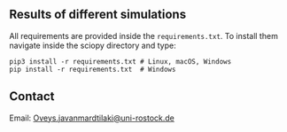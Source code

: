 
## Results of different simulations

All requirements are provided inside the `requirements.txt`. To install them navigate inside the sciopy directory and type:

    pip3 install -r requirements.txt # Linux, macOS, Windows
    pip install -r requirements.txt  # Windows






## Contact

Email: Oveys.javanmardtilaki@uni-rostock.de
